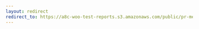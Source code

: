 ```yaml
---
layout: redirect
redirect_to: https://a8c-woo-test-reports.s3.amazonaws.com/public/pr-merge/41146/e2e/index.html
---
```

